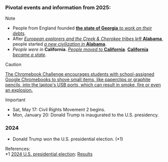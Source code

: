 ### Pivotal events and information from 2025:
> [!NOTE]
> - People from England founded <ins>**the state of Georgia** _to work on their debts_</ins>.
> - After <ins>_European explorers and the Creek & Cherokee tribes left_ **Alabama**</ins>, people started <ins>_a new civilization in_ **Alabama**</ins>. <ins>
> - _People were in_ **California**</ins>. <ins>_People moved to_ **California**</ins>. <ins>**California** _became a state_</ins>.

> [!CAUTION]
> [The Chromebook Challenge encourages students with school-assigned Google Chromebooks to shove small items, like paperclips or graphite pencils, into the laptop's USB ports, which can result in smoke, fire or even an explosion.](https://news.yahoo.com/chromebook-challenge-trend-students-destroying-180608970.html)

> [!IMPORTANT]
> - Sat, May 17: Civil Rights Movement 2 begins.
> - Mon, January 20: Donald Trump is inaugurated to the U.S. presidency. 

### 2024
- Donald Trump won the U.S. presidential election. (*1)

References:<br/>
*1 [2024 U.S. presidential election](https://en.wikipedia.org/wiki/2024_United_States_presidential_election): [Results](https://raw.githubusercontent.com/djkumislime/djkumislime/refs/heads/main/Screenshot%202025-05-21%20081953.png)
